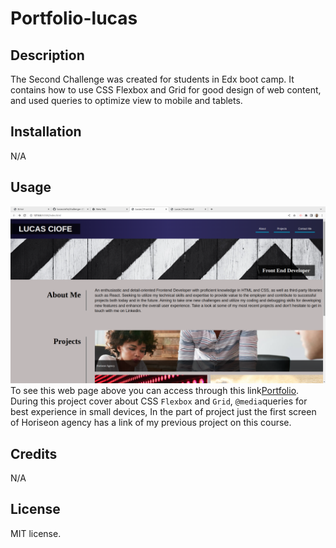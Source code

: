 # Portfolio-lucas

## Description 
The Second Challenge was created for students in Edx boot camp. It contains how to use CSS Flexbox and Grid for good design of web content, and used queries 
to optimize view to mobile and tablets.

## Installation
N/A

## Usage
![alt text](./images/screenshot-portfolio.png)
To see this web page above you can access through this link[Portfolio](https://lucasciofe.github.io/portfolio-lucas/).
During this project cover about CSS `Flexbox` and `Grid`, `@media`queries for best experience in small devices, In the part of project just the first screen of Horiseon agency has a link of my previous project on this course.

## Credits
N/A

## License
MIT license.